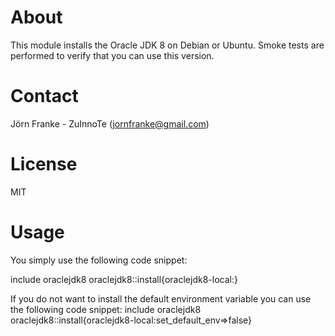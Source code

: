 # About #
This module installs the Oracle JDK 8 on Debian or Ubuntu. Smoke tests are performed to verify that you can use this version.

# Contact #

Jörn Franke - ZuInnoTe (jornfranke@gmail.com)

# License #
MIT

# Usage #

You simply use the following code snippet:

include oraclejdk8
oraclejdk8::install{oraclejdk8-local:}


If you do not want to install the default environment variable you can use the following code snippet:
include oraclejdk8
oraclejdk8::install{oraclejdk8-local:set_default_env=>false}

